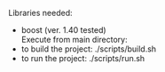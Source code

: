 Libraries needed:<br/>
* boost (ver. 1.40 tested)<br/>
Execute from main directory:<br/>
* to build the project: ./scripts/build.sh<br/>
* to run the project: ./scripts/run.sh<br/>
